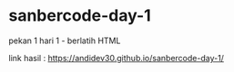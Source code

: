 # sanbercode-day-1
pekan 1 hari 1 - berlatih HTML

link hasil :
https://andidev30.github.io/sanbercode-day-1/
